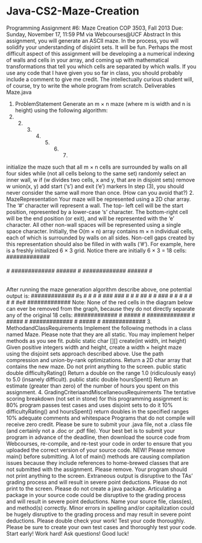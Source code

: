 # Java-CS2-Maze-Creation

Programming Assignment #6: Maze Creation COP 3503, Fall 2013
Due: Sunday, November 17, 11:59 PM via Webcourses@UCF
Abstract
In this assignment, you will generate an ASCII maze. In the process, you will solidify your understanding of disjoint sets. It will be fun.
Perhaps the most difficult aspect of this assignment will be developing a a numerical indexing of walls and cells in your array, and coming up with mathematical transformations that tell you which cells are separated by which walls.
If you use any code that I have given you so far in class, you should probably include a comment to give me credit. The intellectually curious student will, of course, try to write the whole program from scratch.
Deliverables
Maze.java
1. ProblemStatement
Generate an m × n maze (where m is width and n is height) using the following algorithm:
1. 2. 3. 4. 5. 6. 7.
initialize the maze such that all m × n cells are surrounded by walls on all four sides while (not all cells belong to the same set)
randomly select an inner wall, w
if (w divides two cells, x and y, that are in disjoint sets)
remove w
union(x, y)
add start (‘s’) and exit (‘e’) markers
In step (3), you should never consider the same wall more than once. (How can you avoid that?)
2. MazeRepresentation
Your maze will be represented using a 2D char array. The ‘#’ character will represent a wall. The top- left cell will be the start position, represented by a lower-case ‘s’ character. The bottom-right cell will be the end position (or exit), and will be represented with the ‘e’ character. All other non-wall spaces will be represented using a single space character.
Initially, the O(m × n) array contains m × n individual cells, each of which is surrounded by walls on all sides. Non-cell gaps created by this representation should also be filled in with walls (‘#’). For example, here is a freshly initialized 6 × 3 grid. Notice there are initially 6 × 3 = 18 cells:
############# 
###### # ############# ###### # ############# ###### # #############
After running the maze generation algorithm describe above, one potential output is:
############# #s # # # # ### ### # # # ## # # ### # # # # # # # #e# #############
Note: None of the red cells in the diagram below can ever be removed from the graph, because they do not directly separate any of the original 18 cells:
############# # ##### # ############# # ##### # ############# # ##### # #############
3. MethodandClassRequirements
Implement the following methods in a class named Maze. Please note that they are all static. You may implement helper methods as you see fit.
public static char [][] create(int width, int height)
Given positive integers width and height, create a width × height maze using the disjoint sets approach described above. Use the path compression and union-by-rank optimizations. Return a 2D char array that contains the new maze. Do not print anything to the screen.
public static double difficultyRating()
Return a double on the range 1.0 (ridiculously easy) to 5.0 (insanely difficult).
public static double hoursSpent()
Return an estimate (greater than zero) of the number of hours you spent on this assignment.
4. GradingCriteriaandMiscellaneousRequirements
The tentative scoring breakdown (not set in stone) for this programming assignment is:
80% program passes test cases and uses disjoint sets to do it
10% difficultyRating() and hoursSpent() return doubles in the specified ranges 10% adequate comments and whitespace
Programs that do not compile will receive zero credit. Please be sure to submit your .java file, not a .class file (and certainly not a .doc or .pdf file). Your best bet is to submit your program in advance of the deadline, then download the source code from Webcourses, re-compile, and re-test your code in order to ensure that you uploaded the correct version of your source code.
NEW! Please remove main() before submitting. A lot of main() methods are causing compilation issues because they include references to home-brewed classes that are not submitted with the assignment. Please remove.
Your program should not print anything to the screen. Extraneous output is disruptive to the TAs’ grading process and will result in severe point deductions. Please do not print to the screen.
Please do not create a java package. Articulating a package in your source code could be disruptive to the grading process and will result in severe point deductions.
Name your source file, class(es), and method(s) correctly. Minor errors in spelling and/or capitalization could be hugely disruptive to the grading process and may result in severe point deductions. Please double check your work!
Test your code thoroughly. Please be sure to create your own test cases and thoroughly test your code. Start early! Work hard! Ask questions! Good luck!
